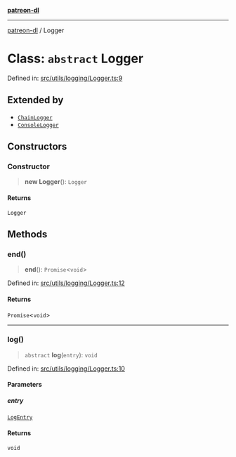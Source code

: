 [**patreon-dl**](../README.md)

***

[patreon-dl](../README.md) / Logger

# Class: `abstract` Logger

Defined in: [src/utils/logging/Logger.ts:9](https://github.com/patrickkfkan/patreon-dl/blob/faebc79e7105b755ed4bb91829b93f102ad3b38c/src/utils/logging/Logger.ts#L9)

## Extended by

- [`ChainLogger`](ChainLogger.md)
- [`ConsoleLogger`](ConsoleLogger.md)

## Constructors

### Constructor

> **new Logger**(): `Logger`

#### Returns

`Logger`

## Methods

### end()

> **end**(): `Promise`\<`void`\>

Defined in: [src/utils/logging/Logger.ts:12](https://github.com/patrickkfkan/patreon-dl/blob/faebc79e7105b755ed4bb91829b93f102ad3b38c/src/utils/logging/Logger.ts#L12)

#### Returns

`Promise`\<`void`\>

***

### log()

> `abstract` **log**(`entry`): `void`

Defined in: [src/utils/logging/Logger.ts:10](https://github.com/patrickkfkan/patreon-dl/blob/faebc79e7105b755ed4bb91829b93f102ad3b38c/src/utils/logging/Logger.ts#L10)

#### Parameters

##### entry

[`LogEntry`](../interfaces/LogEntry.md)

#### Returns

`void`
